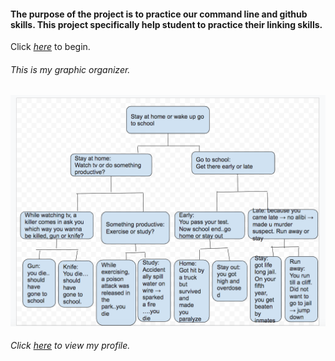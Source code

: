 #### The purpose of the project is to practice our command line and github skills. This project specifically help student to practice their linking skills.

Click [_here_](home.md) to begin.

###### This is my graphic organizer.
![graphic organizer](organizer.png)


###### Click [_here_](https://github.com/sarahz2476/) to view my profile.